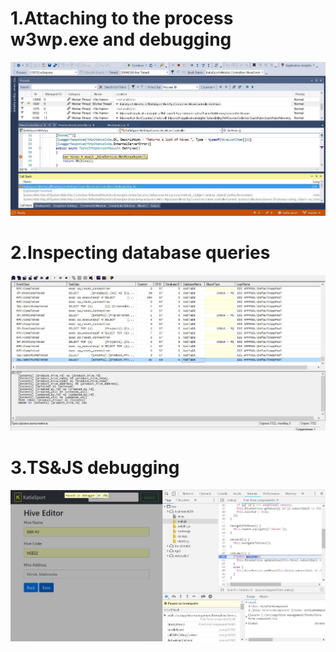 # 1.Attaching to the process w3wp.exe and debugging
![Screen](/Day3.Debugging/Pictures/AttachToProcess.jpg)
# 2.Inspecting database queries
![Screen](/Day3.Debugging/Pictures/SqlProfiler.jpg)
# 3.TS&JS debugging
![Screen](/Day3.Debugging/Pictures/TS&JSDebug.jpg)
